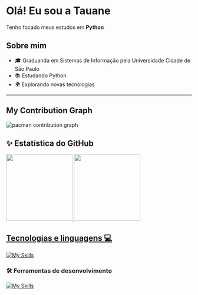 # Olá! Eu sou a Tauane

Tenho focado meus estudos em **Python**

## Sobre mim

- 🎓 Graduanda em Sistemas de Informação pela Universidade Cidade de São Paulo
- 📚 Estudando Python
- 🌍 Explorando novas tecnologias

---

## My Contribution Graph

<picture>
    <source media="(prefers-color-scheme: dark)" srcset="https://raw.githubusercontent.com/[USERNAME]/[USERNAME]/output/pacman-contribution-graph-dark.svg">
    <source media="(prefers-color-scheme: light)" srcset="https://raw.githubusercontent.com/[USERNAME]/[USERNAME]/output/pacman-contribution-graph.svg">
    <img alt="pacman contribution graph" src="https://raw.githubusercontent.com/[USERNAME]/[USERNAME]/output/pacman-contribution-graph.svg">
</picture>


## ✨ Estatística do GitHub
<a href="https://github.com/tauanebraz">
  <img height="180em" src="https://github-readme-stats.vercel.app/api?username=tauanebraz&show_icons=true&theme=radical&include_all_commits=true&count_private=true"/>
  <img height="180em" src="https://github-readme-stats.vercel.app/api/top-langs/?username=tauanebraz&layout=compact&langs_count=6&theme=radical"/>

## Tecnologias e linguagens 💻
[![My Skills](https://skillicons.dev/icons?i=py&theme=dark)](https://skillicons.dev)

### 🛠️ Ferramentas de desenvolvimento
[![My Skills](https://skillicons.dev/icons?i=github,vscode&theme=dark)](https://skillicons.dev)
